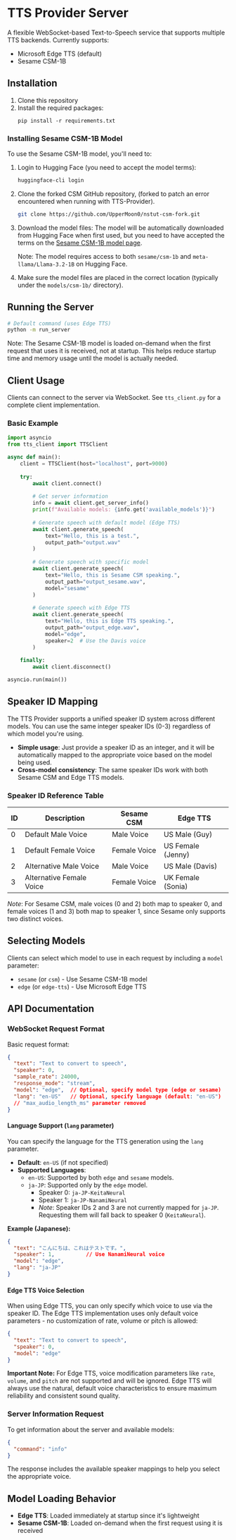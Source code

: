 # TTS Provider Server

A flexible WebSocket-based Text-to-Speech service that supports multiple TTS backends. Currently supports:

- Microsoft Edge TTS (default)
- Sesame CSM-1B

## Installation

1. Clone this repository
2. Install the required packages:
   ```
   pip install -r requirements.txt
   ```

### Installing Sesame CSM-1B Model

To use the Sesame CSM-1B model, you'll need to:

1. Login to Hugging Face (you need to accept the model terms):
   ```bash
   huggingface-cli login
   ```

2. Clone the forked CSM GitHub repository, (forked to patch an error encountered when running with TTS-Provider).
   ```bash
   git clone https://github.com/UpperMoon0/nstut-csm-fork.git
   ```

3. Download the model files:
   The model will be automatically downloaded from Hugging Face when first used, but you need to have accepted the terms on the [Sesame CSM-1B model page](https://huggingface.co/sesame/csm-1b).

   Note: The model requires access to both `sesame/csm-1b` and `meta-llama/Llama-3.2-1B` on Hugging Face.

4. Make sure the model files are placed in the correct location (typically under the `models/csm-1b/` directory).

## Running the Server

```bash
# Default command (uses Edge TTS)
python -m run_server
```

Note: The Sesame CSM-1B model is loaded on-demand when the first request that uses it is received, not at startup. This helps reduce startup time and memory usage until the model is actually needed.

## Client Usage

Clients can connect to the server via WebSocket. See `tts_client.py` for a complete client implementation.

### Basic Example

```python
import asyncio
from tts_client import TTSClient

async def main():
    client = TTSClient(host="localhost", port=9000)
    
    try:
        await client.connect()
        
        # Get server information
        info = await client.get_server_info()
        print(f"Available models: {info.get('available_models')}")
        
        # Generate speech with default model (Edge TTS)
        await client.generate_speech(
            text="Hello, this is a test.",
            output_path="output.wav"
        )
        
        # Generate speech with specific model
        await client.generate_speech(
            text="Hello, this is Sesame CSM speaking.",
            output_path="output_sesame.wav",
            model="sesame"
        )
        
        # Generate speech with Edge TTS
        await client.generate_speech(
            text="Hello, this is Edge TTS speaking.",
            output_path="output_edge.wav",
            model="edge",
            speaker=2  # Use the Davis voice
        )
        
    finally:
        await client.disconnect()

asyncio.run(main())
```

## Speaker ID Mapping

The TTS Provider supports a unified speaker ID system across different models. You can use the same integer speaker IDs (0-3) regardless of which model you're using.

- **Simple usage**: Just provide a speaker ID as an integer, and it will be automatically mapped to the appropriate voice based on the model being used.
- **Cross-model consistency**: The same speaker IDs work with both Sesame CSM and Edge TTS models.

### Speaker ID Reference Table

| ID | Description | Sesame CSM | Edge TTS |
|----|-------------|------------|----------|
| 0 | Default Male Voice | Male Voice | US Male (Guy) |
| 1 | Default Female Voice | Female Voice | US Female (Jenny) |
| 2 | Alternative Male Voice | Male Voice | US Male (Davis) |
| 3 | Alternative Female Voice | Female Voice | UK Female (Sonia) |

*Note*: For Sesame CSM, male voices (0 and 2) both map to speaker 0, and female voices (1 and 3) both map to speaker 1, since Sesame only supports two distinct voices.

## Selecting Models

Clients can select which model to use in each request by including a `model` parameter:

- `sesame` (or `csm`) - Use Sesame CSM-1B model
- `edge` (or `edge-tts`) - Use Microsoft Edge TTS

## API Documentation

### WebSocket Request Format

Basic request format:

```json
{
  "text": "Text to convert to speech",
  "speaker": 0,
  "sample_rate": 24000,
  "response_mode": "stream",
  "model": "edge",  // Optional, specify model type (edge or sesame)
  "lang": "en-US"   // Optional, specify language (default: "en-US")
  // "max_audio_length_ms" parameter removed
}
```

#### Language Support (`lang` parameter)

You can specify the language for the TTS generation using the `lang` parameter.

- **Default**: `en-US` (if not specified)
- **Supported Languages**:
  - `en-US`: Supported by both `edge` and `sesame` models.
  - `ja-JP`: Supported only by the `edge` model.
    - Speaker 0: `ja-JP-KeitaNeural`
    - Speaker 1: `ja-JP-NanamiNeural`
    - *Note*: Speaker IDs 2 and 3 are not currently mapped for `ja-JP`. Requesting them will fall back to speaker 0 (`KeitaNeural`).

**Example (Japanese):**

```json
{
  "text": "こんにちは、これはテストです。",
  "speaker": 1,          // Use NanamiNeural voice
  "model": "edge",
  "lang": "ja-JP"
}
```

#### Edge TTS Voice Selection

When using Edge TTS, you can only specify which voice to use via the speaker ID. The Edge TTS implementation uses only default voice parameters - no customization of rate, volume or pitch is allowed:

```json
{
  "text": "Text to convert to speech",
  "speaker": 0,
  "model": "edge"
}
```

**Important Note:** For Edge TTS, voice modification parameters like `rate`, `volume`, and `pitch` are not supported and will be ignored. Edge TTS will always use the natural, default voice characteristics to ensure maximum reliability and consistent sound quality.

### Server Information Request

To get information about the server and available models:

```json
{
  "command": "info"
}
```

The response includes the available speaker mappings to help you select the appropriate voice.

## Model Loading Behavior

- **Edge TTS**: Loaded immediately at startup since it's lightweight
- **Sesame CSM-1B**: Loaded on-demand when the first request using it is received
